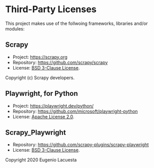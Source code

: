 # Third-Party Licenses

This project makes use of the follwoing frameworks, libraries and/or modules:

## Scrapy

- Project: https://scrapy.org  
- Repository: https://github.com/scrapy/scrapy  
- License: [BSD 3-Clause License](https://github.com/scrapy/scrapy/blob/master/LICENSE).  

Copyright (c) Scrapy developers.

## Playwright, for Python

- Project: https://playwright.dev/python/
- Repository: https://github.com/microsoft/playwright-python
- License: [Apache License 2.0](https://github.com/microsoft/playwright-python/blob/main/LICENSE).  

## Scrapy_Playwright

- Repository: https://github.com/scrapy-plugins/scrapy-playwright
- License: [BSD 3-Clause License](https://github.com/scrapy-plugins/scrapy-playwright/blob/main/LICENSE).

Copyright 2020 Eugenio Lacuesta
